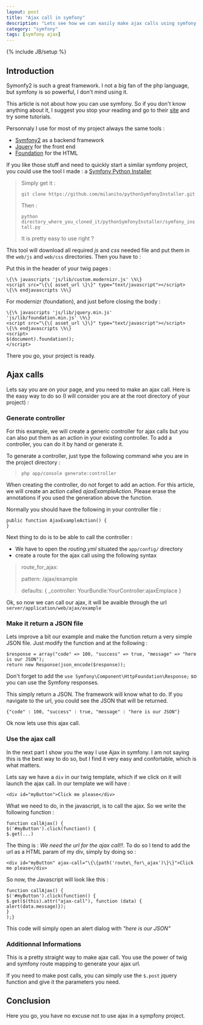 ```yaml
---
layout: post
title: "Ajax call in symfony"
description: "Lets see how we can easily make ajax calls using symfony Framework"
category: "symfony"
tags: [symfony ajax]
---
```

{% include JB/setup %}

## Introduction

Symonfy2 is such a great framework. I not a big fan of the php
language, but symfony is so powerful, I don't mind using it.

This article is not about how you can use symfony. So if you don't
know anything about it, I suggest you stop your reading and go
to their [site](http://symfony.com/) and try some tutorials.

Personnaly I use for most of my project always the same tools :
* [Symfony2](http://symfony.com/) as a backend framework
* [Jquery](http://jquery.com/) for the front end
* [Foundation](http://foundation.zurb.com/) for the HTML

If you like those stuff and need to quickly start a similar symfony
project, you could use the tool I made :
a [Symfony Python Installer](https://github.com/milanito/pythonSymfonyInstaller)

> Simply get it :
>
> `git clone https://github.com/milanito/pythonSymfonyInstaller.git`
>
> Then :
>
> `python directory_where_you_cloned_it/pythonSymfonyInstaller/symfony_install.py`
>
> It is pretty easy to use right ?

This tool will download all required _js_ and _css_ needed file and
put them in the `web/js` and `web/css` directories. Then you have to :

Put this in the header of your twig pages :

    \{\% javascripts 'js/lib/custom.modernizr.js' \%\}
    <script src="\{\{ asset_url \}\}" type="text/javascript"></script>
    \{\% endjavascripts \%\}

For modernizr (foundation), and just before closing the body :

    \{\% javascripts 'js/lib/jquery.min.js'
    'js/lib/foundation.min.js' \%\}
    <script src="\{\{ asset_url \}\}" type="text/javascript"></script>
    \{\% endjavascripts \%\}
    <script>
    $(document).foundation();
    </script>

There you go, your project is ready.

## Ajax calls

Lets say you are on your page, and you need to make an ajax call. Here is
the easy way to do so (I will consider you are at the root directory of
your project) :

### Generate controller

For this example, we will create a generic controller for ajax calls but
you can also put them as an action in your existing controller. To add a
controller, you can do it by hand or generate it.

To generate a controller, just type the following command whe you are
in the project directory :

> `php app/console generate:controller`

When creating the controller, do not forget to add an action. For this
article, we will create an action called _ajaxExampleAction_. Please
erase the annotations if you used the generation above the function.

Normally you should have the following in your controller file :

    public function AjaxExampleAction() {
    }

Next thing to do is to be able to call the controller :

* We have to open the _routing.yml_ situated the `app/config/` directory
* create a route for the ajax call using the following syntax

> route_for_ajax:
>
> pattern:   /ajax/example
>
> defaults:  \{ \_controller: YourBundle:YourController:ajaxEmplace \}

Ok, so now we can call our ajax, it will be avaible through the url
`server/application/web/ajax/example`

### Make it return a JSON file

Lets improve a bit our example and make the function return a very simple
JSON file. Just modify the function and at the following :

    $response = array("code" => 100, "success" => true, "message" => "here is our JSON");
    return new Response(json_encode($response));

Don't forget to add the `use Symfony\Component\HttpFoundation\Response;`
so you can use the Symfony responses.

This simply return a JSON. The framework will know what to do. If you
navigate to the url, you could see the JSON that will be returned.

    {"code" : 100, "success" : true, "message" : "here is our JSON"}

Ok now lets use this ajax call.

### Use the ajax call

In the next part I show you the way I use Ajax in symfony. I am not
saying this is the best way to do so, but I find it very easy and
confortable, which is what matters.

Lets say we have a `div` in our twig template, which if we click
on it will launch the ajax call. In our template we will have :

    <div id="myButton">Click me please</div>

What we need to do, in the javascript, is to call the ajax. So we
write the following function :

    function callAjax() {
    $('#myButton').click(function() {
    $.get(...)

The thing is : _We need the url for the ajax call!!_. To do so I tend
to add the url as a HTML param of my div, simply by doing so :

    <div id="myButton" ajax-call="\{\{path('route\_for\_ajax')\}\}">Click me please</div>

So now, the Javascript will look like this :

    function callAjax() {
    $('#myButton').click(function() {
    $.get($(this).attr("ajax-call"), function (data) { alert(data.message)});
    }
    );}

This code will simply open an alert dialog with _"here is our JSON"_

### Additionnal Informations

This is a pretty straight way to make ajax call. You use the power of twig and
symfony route mapping to generate your ajax url.

If you need to make post calls, you can simply use the `$.post` jquery function
and give it the parameters you need.

## Conclusion

Here you go, you have no excuse not to use ajax in a sympfony project.
